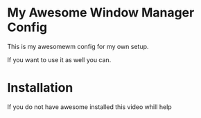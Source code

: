 # My Awesome Window Manager Config

This is my awesomewm config for my own setup.

If you want to use it as well you can.

# Installation
If you do not have awesome installed this video whill help 
